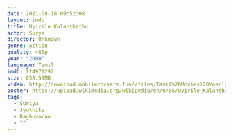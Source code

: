 ```yaml
---
date: 2021-08-18 09:52:08
layout: imdb
title: Uyirile Kalanthathu
actor: Surya
director: Unknown
genre: Action
quality: 480p
year: "2000"
language: Tamil
imdb: tt4971292
size: 658.59MB
video: http://download.mobilerockers.fun//files/Tamil%20Movies%20Yearly%20Collections/Tamil%202000%20Collections/Uyirile%20Kalanthathu%20(2000)/Uyirile%20Kalanthathu%20(2000)%20Full%20Movies/Uyirile%20Kalanthathu%20(2000)%20HDRip/Uyirile%20Kalanthathu%20(2000)%20HDRip%20Single%20Part.mp4
poster: https://upload.wikimedia.org/wikipedia/en/8/86/Uyirile_Kalanthathu_poster.jpg
tags:
  - Suriya
  - Jyothika
  - Raghuvaran
  - ""
---
```

